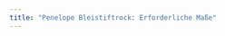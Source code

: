 ```yaml
---
title: "Penelope Bleistiftrock: Erforderliche Maße"
---
```


<DesignMeasurements design='penelope' />
